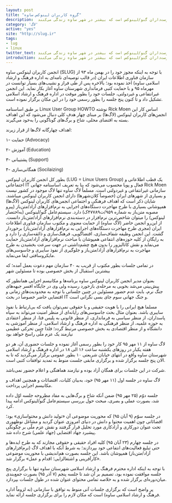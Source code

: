 ```yaml
---
layout: post
title: "گروه کاربران لینوکس ساوه"
description:  لاگ ساوه اجتماع آزادی از دوست‌داران گنو/لینوکس است که بیشتر در شهر ساوه زندگی می‌کنند.
category: 'لاگ'
active: "yes"
site: "http://slug.ir"
tags:
- lug
- linux
twitter_text: لاگ ساوه اجتماع آزادی از دوست‌داران گنو/لینوکس است که بیشتر در شهر ساوه زندگی می‌کنند.
introduction: لاگ ساوه اجتماع آزادی از دوست‌داران گنو/لینوکس است که بیشتر در شهر ساوه زندگی می‌کنند.
---
```



انجمن کاربران لینوکس ساوه (SLUG) با توجه به ‌اینکه مجوز خود را در بهمن ماه ۹۳ از سازمان فناوری اطلاعات ایران (در قالب توصیه‌ای نامه‌ای به اداره فرهنگ و ارشاد اسلامی ساوه) اخذ نموده بود؛ بالاخره پس از طی فراز و نشیب‌های بسیار توانست در مهرماه ۹۵ و با حمایت کتبی فرمانداری شهرستان ساوه آغاز بکار نماید. این انجمن غیرانتفاعی و غیردولتی، جلسات خود را بطور موقت در اداره فرهنگ و ارشاد اسلامی تشکیل داد و تا‌ کنون پنج جلسه را بطور رسمی خود را در این مکان برگزار نموده است.

بر طبق اساسنامه Linux User Group HOWTO نوشته Rick Moen اساس کار این انجمن‌های کاربران لینوکس (لاگ‌ها) بر مبنای چهار هدف کلی دنبال می‌شود که این اهداف بسته به اقتضای محلی، شاخ و برگ‌های گوناگونی را به‌خود می‌گیرند.

اهداف چهارگانه لاگ‌ها از قرار زیرند:

۱- حمایت (Advocacy)

۲- آموزش (Education)

۳- پشتیبانی (Support)

۴- همگانی‌سازی (Socilaizing)

بطور کل انجمن کاربران لینوکس (LUG = Linux Users Group) یک قطب اطلاعاتی و اجتماعاتی IT فعال و پویا محسوب می‌شود که بنا‌ به تعریف اساسنامه جهانی Rick Moen سازمانی غیرانتفاعی و غیر‌دولتی است.
مسلماً لاگ ساوه تنها لاگ موجود در کشور نیست و بسیاری از شهر‌های ایران (خصوصاً کلان‌شهرها) دارای انجمن کاربران لینوکس میباشند.
شایان ذکر است که اهداف فرهنگی و اجتماعی انجمن‌های کاربران لینوکس (لاگ‌ها) همپوشانی بسیاری با طرح مهاجرت دستگاه‌های اجرایی به نرم‌افزار‌های آزاد/متن‌باز (پیرو مصوبه متن‌باز به شماره ۹۵۹/ت۴۷۷۸۹ک) دارد.
سیستم‌عامل گنو/لینوکس (به‌اختصار لینوکس) را میتوان شاخص‌ترین نرم‌افزار‌ در دسته‌بندی نرم‌افزار‌های آزاد/متن‌باز دانست. از این‌رو انجمن حاضر (لاگ ساوه) از حمایت معنوی و مکتوب سازمان فناوری اطلاعات ایران (مجری طرح مهاجرت دستگاه‌های اجرایی به نرم‌افزارهای آزاد/متن‌باز) برخوردار گشت.
این انجمن وظیفه شفاف‌سازی، اقتضا‌گویی، فرهنگ‌سازی و ذائقه‌سازی را دارد و به رایگان از کلیه حوزه‌های انتفاعی همپوشان با مباحث نرم‌افزار‌های آزاد/متن‌باز حمایت می‌نماید و نقش کاتالیزور را بدون هیچ چشم‌داشتی در جهت سرعت بخشیدن به طرح مهاجرت به نرم‌افزار‌های آزاد/متن‌باز و جلوگیری از نفوذ سایبری و جاسوسی‌های مایکروسافتی ایفا می‌نماید.

در تمامی جلسات بطور مکتوب از قریب به ۴۰ سازمان مهم دعوت بعمل آمده؛ که بیشترین استقبال از بخش خصوصی بوده تا مسئولین شهر

بعنوان مدیر انجمن کاربران لینوکس ساوه برنامه‌ها و مکانیسم اجرایی همانطور که پیش‌بینی می‌شد بخوبی به مرحله‌ی بازخورد رسیده ولی وی در جایگاه افسر جبهه‌های جنگ نرم، بابت عدم حضور مسئولین در چنین جلساتی با توجه به محدودیت‌های زمانی و اقتضایی حاضر خصوصاً در بحث IT و جنگ جهانی سوم جای بسی نگرانی است.

مسلما هیچ ایرانی را با هویت حقیقی و یا حقوقی نمی‌توان یافت که بی‌ارتباط با نفوذ سایبری باشد. بعنوان مثال بحث جاسوسی‌های رایانه‌ای از منظر امنیت می‌تواند به سپاه پاسداران، از منظر سیاسی به فرمانداری، از منظر قانونی به پلیس فتا، از منظر اعتقادی به حوزه علمیه، از منظر فرهنگی به اداره فرهنگ و ارشاد اسلامی، از منظر آموزشی به دانشگاه و از منظر اقتصادی به بخش خصوصی مرتبط گردد؛ فلذا چنین تحرکی عطیمی نیازمند یک عزم ملّی‌‌ راسخ خواهد بود

لاگ ساوه از ۱۱ مهر ۹۵ کار خود را بطور رسمی آغاز نموده و جلسات حضوری آن، هر‌ دو هفته یکبار در روز‌های یکشنبه ساعت ۱۶ الی ۱۸ در اداره فرهنگ و ارشاد اسلامی شهرستان ساوه واقع در انتهای خیابان شریعتی ۱۰ بطور عمومی برگزار می‌گردید که تا به الان پنج جلسه برگزار شده و برگزاری مابقی جلست منوط به تمدید توافقات کتبی است.

شرکت در این جلسات برای همگان آزاد بوده و نیازمند هماهنگی و اعلام حضور نمی‌باشد.

لاگ ساوه در جلسه اول (۱۱ مهر ۹۵) خود، به‌بیان کلیات، اقتضائات و همچنین اهداف و مکانیسم اجرایی پرداخت.

جلسه دوّم (۲۵ مهر ۹۵) ضمن آنکه شاخ و برگ‌هایی به مفاد مطروحه جلسه اوّل داده شد، بصورت عملی و بصری، مبحث حول بررسی سیستم‌عامل گنو/لینوکس ادامه پیدا کرد.

در جلسه سوّم (۹ آبان ۹۵) که محوریت موضوعی آن «تولید دانش و محتوا‌سازی» بود؛ اقضائاتی چون اهمیت محتوا و دانش در دنیای امروزی عنوان گردید و مشاغل نو‌ظهوری تحت عنوان دورکاری و آزادکاری مورد تحلیل قرار گرفتند و نقش عزم ملّی بر چگونگی پیشبرد جهاد اقتضایی (جهاد علمی) شرح داده شد.

در جلسه چهارم (۲۳ آبان ۹۵) کلیه افراد حقیقی و حقوقی مجازند که به طرح ایده‌ها و حتی تبلیغ فعالیت‌های انتفاعی خود بپردازند؛ به شرط آنکه با اهداف لاگ (نرم‌افزار‌‌های آزاد/متن‌باز) همپوشان باشد. این جلسه بصورت هم‌اندیشی با محوریت موضوعی «کارآفرینی و اشتغالزایی؛ اقدام و عمل» برگزار شد.

با توجه به اینکه اداره محترم فرهنگ و ارشاد اسلامی شهرستان ساوه تنها با برگزاری پنج جلسه موافقت نموده بود، تصمیم بر آن شد تا جلسه پنجم (۷ آذر ۹۵) بصورت جمع‌بندی میان‌دوره‌ای برگزار شده و به خلاصه تمامی محتوای عنوان شده در طول جلسات بپردازد.

پر واضح است که برگزاری جلسات آتی منوط به توافق با سازمانی (نه لزوماْ اداره فرهنگ و ارشاد اسلامی ساوه) است که مکان لازم را برای برگزاری جلسه ارائه نماید.





